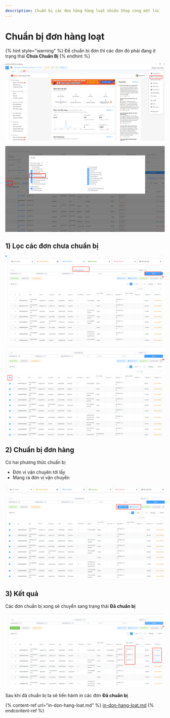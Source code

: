 ```yaml
---
description: Chuẩn bị các đơn hàng hàng loạt nhiều Shop cùng một lúc
---
```


# Chuẩn bị đơn hàng loạt

{% hint style="warning" %}
Để chuẩn bị đơn thì các đơn đó phải đang ở trạng thái **Chưa Chuẩn Bị**
{% endhint %}

![Menu chức năng > Đơn hàng](<../../.gitbook/assets/image (48).png>)

![](<../../.gitbook/assets/image (77).png>)

## 1) Lọc các đơn chưa chuẩn bị

![Trang thái > Chưa chuẩn bị > Lọc](<../../.gitbook/assets/image (49).png>)

![Chọn tất cả các đơn](<../../.gitbook/assets/image (50).png>)

## 2) Chuẩn bị đơn hàng

Có hai phương thức chuẩn bị

* Đơn vị vận chuyên tới lấy
* Mang ra đơn vị vận chuyển

![](<../../.gitbook/assets/image (51).png>)

## 3) Kết quả

Các đơn chuẩn bị xong sẽ chuyển sang trạng thái **Đã chuẩn bị**

![Kết quả](<../../.gitbook/assets/image (52).png>)

Sau khi đã chuẩn bị ta sẽ tiến hành in các đơn **Đã chuẩn bị**

{% content-ref url="in-don-hang-loat.md" %}
[in-don-hang-loat.md](in-don-hang-loat.md)
{% endcontent-ref %}
